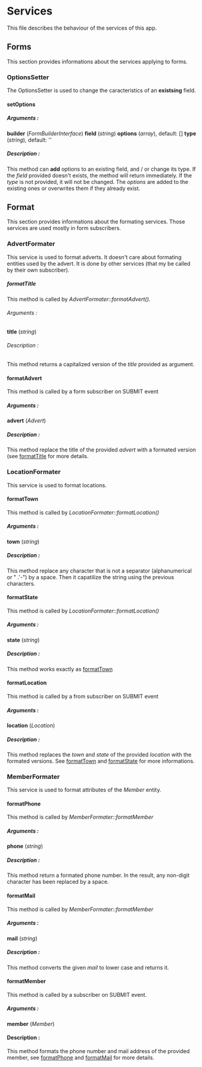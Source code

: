 # Services

This file describes the behaviour of the services of this app.

## Forms

This section provides informations about the services applying to forms.

### OptionsSetter

The OptionsSetter is used to change the caracteristics of an **existsing**
field.

#### setOptions

##### Arguments :

**builder** (*FormBuilderInterface*)
**field** (*string*)
**options** (*array*), default: []
**type** (*string*), default: ''

##### Description :

This method can **add** options to an existing field, and / or change its
type. If the *field* provided doesn't exists, the method will return immediately.
If the *type* is not provided, it will not be changed. The *options* are added
to the existing ones or overwrites them if they already exist.

## Format

This section provides informations about the formating services. Those services
are used mostly in form subscribers.

### AdvertFormater

This service is used to format adverts. It doesn't care about formating
entities used by the advert. It is done by other services (that my be called
by their own subscriber).

##### formatTitle

This method is called by *AdvertFormater::formatAdvert()*.

###### Arguments :

**title** (*string*)

###### Description :

This method returns a capitalized version of the *title* provided as
argument.

#### formatAdvert

This method is called by a form subscriber on SUBMIT event

##### Arguments :

**advert** (*Advert*)

##### Description :

This method replace the title of the provided *advert* with a formated version
(see [formatTitle](ServiceGuide.md#formatTitle) for more details.

### LocationFormater

This service is used to format locations.

#### formatTown

This method is called by *LocationFormater::formatLocation()*

##### Arguments :

**town** (*string*)

##### Description :

This method replace any character that is not a separator (alphanumerical
or " .'-") by a space. Then it capatilize the string using the previous characters.

#### formatState

This method is called by *LocationFormater::formatLocation()*

##### Arguments :

**state** (*string*)

##### Description :

This method works exactly as [formatTown](ServiceGuide.md#formatTown)

#### formatLocation

This method is called by a from subscriber on SUBMIT event

##### Arguments :

**location** (*Location*)

##### Description :

This method replaces the *town* and *state* of the provided *location* with
the formated versions. See [formatTown](ServiceGuide.md#formatTown) and [formatState](ServiceGuide.md#formatState)
for more informations.

### MemberFormater

This service is used to format attributes of the *Member* entity.

#### formatPhone

This method is called by *MemberFormater::formatMember*

##### Arguments :

**phone** (*string*)

##### Description :

This method return a formated phone number. In the result, any non-digit
character has been replaced by a space.

#### formatMail

This method is called by *MemberFormater::formatMember*

##### Arguments :

**mail** (*string*)

##### Description :

This method converts the given *mail* to lower case and returns it.

#### formatMember

This method is called by a subscriber on SUBMIT event.

##### Arguments :

**member** (*Member*)

#### Description :

This method formats the phone number and mail address of the provided member,
see [formatPhone](ServiceGuide.md#formatPhone) and [formatMail](ServiceGuide.md#formatMail) for more details.
